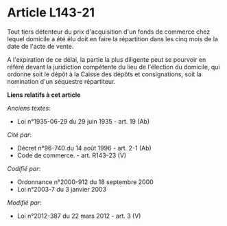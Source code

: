 # Article L143-21

Tout tiers détenteur du prix d'acquisition d'un fonds de commerce chez lequel domicile a été élu doit en faire la répartition
dans les cinq mois de la date de l'acte de vente.

A l'expiration de ce délai, la partie la plus diligente peut se pourvoir en référé devant la juridiction compétente du lieu
de l'élection du domicile, qui ordonne soit le dépôt à la Caisse des dépôts et consignations, soit la nomination d'un
séquestre répartiteur.

**Liens relatifs à cet article**

_Anciens textes_:

  - Loi n°1935-06-29 du 29 juin 1935 - art. 19 (Ab)

_Cité par_:

  - Décret n°96-740 du 14 août 1996 - art. 2-1 (Ab)
  - Code de commerce. - art. R143-23 (V)

_Codifié par_:

  - Ordonnance n°2000-912 du 18 septembre 2000
  - Loi n°2003-7 du 3 janvier 2003

_Modifié par_:

  - Loi n°2012-387 du 22 mars 2012 - art. 3 (V)
